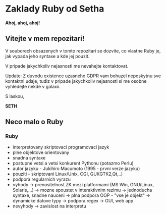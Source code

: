 # Zaklady Ruby od Setha

**Ahoj, ahoj, ahoj!**

## Vitejte v mem repozitari!

V souborech obsazenych v tomto repozitari se dozvite, co vlastne Ruby je, jak vypada jeho syntaxe a kde jej pouzit.

V pripade jakychkoliv nejasnosti me nevahejte kontaktovat.

Update: Z duvodu existence uzasneho GDPR vam bohuzel neposkytnu sve kontaktni udaje, tudiz v pripade jakychkoliv nejasnosti si me osobne vyhledejte nekde v galaxii.

S laskou,

**SETH**

## Neco malo o Ruby

### Ruby
  - interpretovany skriptovaci programovaci jazyk
  - plne objektove orientovany
  - snadna syntaxe
  - postupne vetsi a vetsi konkurent Pythonu (potazmo Perlu)
  - autor jazyku - Jukihiro Macumoto (1995 - prvni verze jazyku)
  - pouziti - skriptovani Linux/Unix, CGI, GUI(GTK2,Qt,..)
  - podpora regularnich vyrazu
  - vyhody
    -> prenositelnost ZK mezi platformami (MS Win, GNU/Linux, Solaris,...)
    -> mozne spoustet v interaktivnim rezimu
    -> jednoducha syntaxe, snadne nauceni
    -> plna podpora OOP - "vse je objekt"
    -> dynamicke datove typy
    -> podpora regex
    -> GUI, web app
  - nevyhody
    -> zavislost na interpretu
